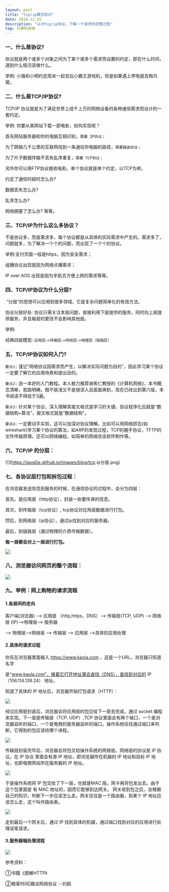 ```yaml
---
layout: post
title: "tcp/ip概念初识"
date: 2018-11-25
description: "认识tcp/ip协议，了解一个请求的完整过程"
tag: 计算机网络
---
```


### 一、什么是协议?

协议就是两个或多个对象之间为了某个或多个需求而设置的约定，即在什么时间，遇到什么情况该做什么。

举例: 小强和小明约定周末一起去玩小霸王游戏机，但是如果遇上停电就去掏鸟窝。

### 二、什么是TCP/IP协议?

TCP/IP 协议就是为了满足世界上成千上万的网络设备的各种通信需求而设计的一套约定。

举例: 你要从某网站下载一部电影，如何实现呢？

首先网站服务器和你的电脑互相识别，`需要 IP协议；`

为了跨越几千公里的互联网找到一条通往你电脑的路径，`需要路由协议；`

为了片子数据传输不丢失乱序重复，`需要 TCP协议；`

另外你可以用FTP协议接收电影。单个协议就是单个约定，以TCP为例，

约定了通信时超时怎么办?

数据丢失怎么办?

乱序怎么办?

网络拥塞了怎么办? 等等。

### 三、TCP/IP为什么这么多协议？

​	不是协议多，而是需求多，每个协议都是从具体的实际需求中产生的。需求多了，问题就多，为了解决一个个的问题，而出现了一个个的协议。

举例:支付页面一般是https，因为安全需求；

组播协议出现是因为网络点播需求；

IP over AOS 出现是因为宇航员方便上网的需求等等。

### 四、TCP/IP协议为什么分层?

​	“分层”的思想可以应用到很多领域，它是复杂问题简单化的有效方法。

协议分层好处: 协议只需关注本层问题，直接利用下层提供的服务，同时向上层提供服务，并且每层的更改不会影响其他层。

举例:

经典四层模型: `应用层—>传输层—>网络层—>物理层（链路层）`

### 五、TCP/IP协议如何入门?

`要点1:` 谨记“网络协议因需求而产生，以解决实际问题为目的”，因此学习某个协议一定要了解它的应用场景和提出目的。

`要点2:` 选一本好的入门教程。本人极力推荐谢希仁教授的《计算机网络》，本书概念清晰，思路明确，既不肤浅又不是很深入且面面俱到，现在已经出到第六版，本书阅读不得低于3遍。

`要点3:` 针对某个协议，深入理解其报文格式是学习的关键。协议程序化后就是“数据结构+算法”，报文格式就是“数据结构”。

`要点4:` 一定要动手实验，这可以加深对协议理解。比如可以用网络抓包(如wireshark)学习某个协议的算法，如ARP的发现过程，TCP的握手协议，TFTP的文件传输原理。还可以网络编程，如简单的网络攻击软件制作等。




### 六、TCP/IP 的分层：

![](https://javaGe.github.io/images/blog/tcp ip分层.png)



### 七、各协议层打包和拆包过程：

在浏览器发送信息到服务的时候，在通信协议的过程中，会分为四层：

首先，是应用层（http协议），封装一些要传递的信息。

其次，到传输层（tcp协议）, tcp协议对应用层数据进行打包。

然后，到网络层（ip协议），通过ip找到对应的服务器。

最后，到链路层（通过物理的介质传输数据）。

**每一层都会对上一层进行打包。**

![](https://javaGe.github.io/images/blog/数据包的打包和解包.png)

### 八、浏览器访问网页的整个流程：

![](https://javaGe.github.io/images/blog/一个请求的过程.png)



### 九、举例：网上购物的请求流程

#### 1.各层间的走向

客户端(浏览器) —> 应用层 （http,https，DNS）—> 传输层(TCP, UDP) —> 网络层 (IP)—>物理层—> 服务器

—> 物理层—>网络层 —> 传输层 —> 应用层 —>具体的应用处理 

#### 2.具体的请求过程

你先在浏览器里面输入 https://www.kaola.com ，这是一个URL。浏览器只知道名字

是“www.kaola.com”，接着它打开地址簿去查找（DNS），查找到对应的 IP（106.114.138.24） 地址，

知道了具体的 IP 地址后，浏览器开始打包请求（HTTP）：

![](https://javaGe.github.io/images/blog/应用层打包.png)

经过应用层封装后，浏览器会将应用层的包交给下一层去完成，通过 socket 编程来实现。下一层是传输层（TCP, UDP）,TCP 协议里面会有两个端口，一个是浏览器监听的端口，一个是电商的服务器监听的端口。操作系统往往通过端口来判断，它得到的包应该给哪个进程。

![](https://javaGe.github.io/images/blog/传输层打包.png)

传输层封装完毕后，浏览器会将包交给操作系统的网络层。网络层的协议是 IP 协议。在 IP 协议
里面会有源 IP 地址，即浏览器所在机器的 IP 地址和目标 IP 地址，也即电商网站所在服务器的
IP 地址。

![](https://javaGe.github.io/images/blog/网络层打包.png)

于是操作系统将 IP 包交给了下一层，也就是MAC 层。网卡再将包发出去。由于这个包里面是
有 MAC 地址的，因而它能够到达网关。
网关收到包之后，会根据自己的知识，判断下一步应该怎么走。网关往往是一个路由器，到某个
IP 地址应该怎么走，这个叫作路由表。

![](https://javaGe.github.io/images/blog/物理层打包.png)

走到最后一个网关后，通过 IP 找到具体的机器，通过端口找到对应的应用进行处理该笔请求。

#### 3.服务器端处理流程

![](https://javaGe.github.io/images/blog/服务器端拆包.png)





参考资料：

①书籍《图解HTTP》

②极客时间|趣谈网络协议  --刘超